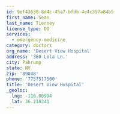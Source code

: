 ```yaml
---
id: 9ef43638-8d4c-45a7-bfdb-4e4c357a84b5
first_name: Sean
last_name: Tierney
license_type: DO
services:
  - emergency-medicine
category: doctors
org_name: 'Desert View Hospital'
address: '360 Lola Ln.'
city: Pahrump
state: NV
zip: '89048'
phone: '7757517500'
title: 'Desert View Hospital'
_geoloc:
  lng: -116.00994
  lat: 36.218341
---
```

